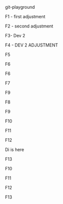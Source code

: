 git-playground

F1 - first adjustment

F2 - second adjustment

F3- Dev 2

F4 - DEV 2 ADJUSTMENT

F5

F6

F6

F7

F9

F8

F9

F10

F11

F12

Di is here

F13

F10

F11

F12

F13
